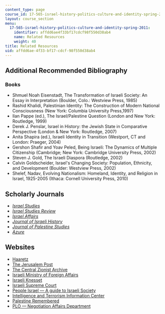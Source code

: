 ```yaml
---
content_type: page
course_id: 17-565-israel-history-politics-culture-and-identity-spring-2011
layout: course_section
menu:
  17-565-israel-history-politics-culture-and-identity-spring-2011:
    identifier: affdd6ae4f33bf17cdcf98f550d38ab4
    name: Related Resources
    weight: 40
title: Related Resources
uid: affdd6ae-4f33-bf17-cdcf-98f550d38ab4
---
```


Additional Recommended Bibliography
-----------------------------------

### Books

*   Shmuel Noah Eisenstadt, The Transformation of Israeli Society: An Essay in Interpretation (Boulder, Colo.: Westview Press, 1985)
*   Rashid Khalidi, Palestinian Identity: The Construction of Modern National Consciousness (New York: Columbia University Press,1997)
*   Ilan Pappe (ed.), The Israel/Palestine Question (London and New York: Routledge, 1999)
*   Derek J. Penslar, Israel in History: the Jewish State in Comparative Perspective (London & New York: Routledge, 2007)
*   Anita Shapira (ed.), Israeli Identity in Transition (Westport, CT and London: Praeger, 2004)
*   Gershon Shafir and Yoav Peled, Being Israeli: The Dynamics of Multiple Citizenship (Cambridge; New York: Cambridge University Press, 2002)
*   Steven J. Gold, The Israeli Diaspora (Routledge, 2002)
*   Calvin Goldscheider, Israel's Changing Society: Population, Ethnicity, and Development (Boulder: Westview Press, 2002)
*   Shelef, Nadav, Evolving Nationalism: Homeland, Identity, and Religion in Israel, 1925-2005 (Ithaca: Cornell University Press, 2010)

Scholarly Journals
------------------

*   [_Israel Studies_](http://muse.jhu.edu/journals/israel_studies/)
*   [_Israel Studies Review_](http://journals.berghahnbooks.com/isr/)
*   [_Israel Affairs_](http://www.tandf.co.uk/journals/titles/13537121.asp)
*   [_Journal of Israeli History_](http://www.tandf.co.uk/journals/titles/13531042.asp)
*   [_Journal of Palestine Studies_](http://jps.ucpress.edu/)
*   [_Azure_](http://www.azure.org.il/)

Websites
--------

*   [Haaretz](http://www.haaretz.com)
*   [The Jerusalem Post](http://www.jpost.com)
*   [The Central Zionist Archive](http://www.zionistarchives.org.il/ZA/pMainE.aspx)
*   [Israeli Ministry of Foreign Affairs](http://www.dsai.ca/projects/the-israeli-ministry-of-foreign-affairs-jerusalem-israel)
*   [Israeli Knesset](http://www.knesset.gov.il/main/eng/home.asp)
*   [Israeli Supreme Court](http://elyon1.court.gov.il/eng/home/index.html)
*   [People Israel — A guide to Israeli Society](http://www.peopleil.org/Default.aspx?sLanguage=en-US)
*   [Intelligence and Terrorism Information Center](http://www.intelligence.org.il/)
*   [Palestine Remembered](http://www.palestineremembered.com/)
*   [PLO — Negotiation Affairs Department](https://www.nad.ps/en)